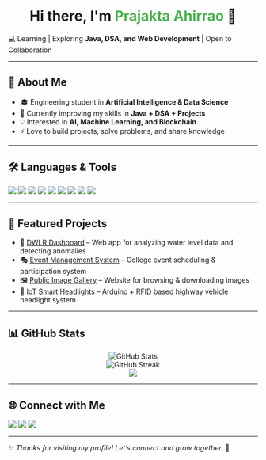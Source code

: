<h1 align="center">Hi there, I'm <span style="color:#4CAF50;">Prajakta Ahirrao</span> 👋</h1>

💻 Learning | Exploring **Java, DSA, and Web Development** | Open to Collaboration  

---


## 🚀 About Me  
- 🎓 Engineering student in **Artificial Intelligence & Data Science**  
- 🌱 Currently improving my skills in **Java + DSA + Projects**   
- 💡 Interested in **AI, Machine Learning, and Blockchain**  
- ⚡ Love to build projects, solve problems, and share knowledge  

---

## 🛠️ Languages & Tools  
<p>
  <img src="https://img.shields.io/badge/HTML5-E34F26?style=for-the-badge&logo=html5&logoColor=white"/>
  <img src="https://img.shields.io/badge/CSS3-1572B6?style=for-the-badge&logo=css3&logoColor=white"/>
  <img src="https://img.shields.io/badge/JavaScript-F7DF1E?style=for-the-badge&logo=javascript&logoColor=black"/>
  <img src="https://img.shields.io/badge/PHP-777BB4?style=for-the-badge&logo=php&logoColor=white"/>
  <img src="https://img.shields.io/badge/Java-ED8B00?style=for-the-badge&logo=openjdk&logoColor=white"/>
  <img src="https://img.shields.io/badge/C++-00599C?style=for-the-badge&logo=c%2B%2B&logoColor=white"/>
  <img src="https://img.shields.io/badge/C-00599C?style=for-the-badge&logo=c&logoColor=white"/>
  <img src="https://img.shields.io/badge/Python-3776AB?style=for-the-badge&logo=python&logoColor=white"/>
  <img src="https://img.shields.io/badge/MySQL-4479A1?style=for-the-badge&logo=mysql&logoColor=white"/>
</p>


---

## 📌 Featured Projects  
- 🌊 [DWLR Dashboard](#) – Web app for analyzing water level data and detecting anomalies  
- 🎭 [Event Management System](#) – College event scheduling & participation system  
- 🖼️ [Public Image Gallery](#) – Website for browsing & downloading images  
- 🚗 [IoT Smart Headlights](#) – Arduino + RFID based highway vehicle headlight system  

---

## 📊 GitHub Stats  
<p align="center">
  <img src="https://github-readme-stats.vercel.app/api?username=YOUR_USERNAME&show_icons=true&theme=tokyonight" alt="GitHub Stats" />
  <br/>
  <img src="https://github-readme-streak-stats.herokuapp.com/?user=YOUR_USERNAME&theme=tokyonight" alt="GitHub Streak"/>
  <br/>
  <img src="https://github-readme-stats.vercel.app/api/top-langs/?username=YOUR_USERNAME&layout=compact&theme=tokyonight"/>
</p>

---

## 🌐 Connect with Me  
<p>
  <a href="https://www.linkedin.com/in/prajktaahirrao/"><img src="https://img.shields.io/badge/LinkedIn-0A66C2?style=for-the-badge&logo=linkedin&logoColor=white"/></a>
  <a href="https://leetcode.com/u/prajkta_ahirrao/"><img src="https://img.shields.io/badge/LeetCode-FFA116?style=for-the-badge&logo=leetcode&logoColor=black"/></a>
  <a href="https://www.instagram.com/prajkta.ahirrao/"><img src="https://img.shields.io/badge/Instagram-E4405F?style=for-the-badge&logo=instagram&logoColor=white"/></a>
</p>

---

✨ *Thanks for visiting my profile! Let’s connect and grow together.* 🚀
